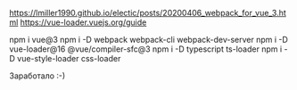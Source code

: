https://lmiller1990.github.io/electic/posts/20200406_webpack_for_vue_3.html
https://vue-loader.vuejs.org/guide

npm i vue@3
npm i -D webpack webpack-cli webpack-dev-server
npm i -D vue-loader@16 @vue/compiler-sfc@3
npm i -D typescript ts-loader
npm i -D vue-style-loader css-loader

Заработало :-)
